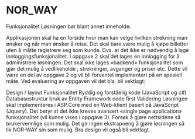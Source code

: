 # NOR_WAY

Funksjonalitet
Løsningen bør blant annet inneholde:

Applikasjonen skal ha en forside hvor man kan velge hvilken strekning man ønsker og når man ønsker å reise.
Det skal bare være mulig å kjøpe billetter uten å måtte registrere seg som kunde. Dvs. at det ikke er nødvendig å lage innloggingsfunksjonalitet. I oppgave 2 skal det lages en innlogging for å administrere løsningen.
Det skal ikke lages «backend» funksjonalitet som gjør det mulig å vedlikeholde , strekninger,  avganger og priser etc. Dette vil være en del av oppgave 2 og vil bli forventet implementert på en spesiell måte.
Ved evaluering av oppgaven vil det bla. bli vektlagt:

Design / layout 
Funksjonalitet 
Ryddig og forståelig kode (JavaScript og c#) 
Databasestruktur bruk av Entity Framework code first 
Validering 
Løsningen skal implementeres i ASP.Core med en Web-klient basert på JavaScript (Jquery). Det betyr at det ikke kreves avansert «single page application» funksjonalitet (vil kunne vises i oppgave 3). 
Forsøk å gjøre nettsidene så brukervennlige som mulig. Det gir ingen ekstrapoeng å gjøre løsningen så lik NOR-WAY sin som mulig.  Bra design vil også bli vektlagt. 
